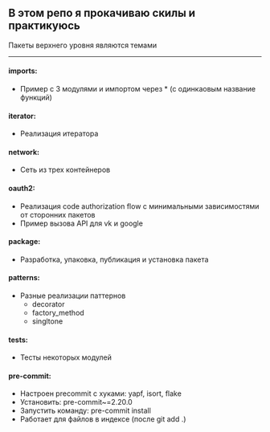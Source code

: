 ## В этом репо я прокачиваю скилы и практикуюсь
Пакеты верхнего уровня являются темами
***
#### imports:
- Пример с 3 модулями и импортом через * (с одинкаовым название функций)
#### iterator:
- Реализация итератора
#### network:
- Сеть из трех контейнеров
#### oauth2:
- Реализация code authorization flow с минимальными зависимостями от сторонних пакетов
- Пример вызова API для vk и google
#### package:
- Разработка, упаковка, публикация и установка пакета
#### patterns:
- Разные реализации паттернов
  - decorator
  - factory_method
  - singltone
#### tests:
- Тесты некоторых модулей
#### pre-commit:
- Настроен precommit c хуками: yapf, isort, flake
- Установить: pre-commit~=2.20.0
- Запустить команду: pre-commit install
- Работает для файлов в индексе (после git add .)
